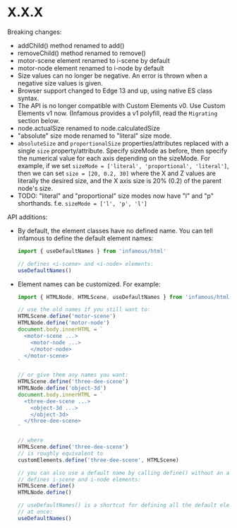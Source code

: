 X.X.X
=====

Breaking changes:

- addChild() method renamed to add()
- removeChild() method renamed to remove()
- motor-scene element renamed to i-scene by default
- motor-node element renamed to i-node by default
- Size values can no longer be negative. An error is thrown when a negative
  size values is given.
- Browser support changed to Edge 13 and up, using native ES class syntax.
- The API is no longer compatible with Custom Elements v0. Use Custom Elements
  v1 now. (Infamous provides a v1 polyfill, read the `Migrating` section below.
- node.actualSize renamed to node.calculatedSize
- "absolute" size mode renamed to "literal" size mode.
- `absoluteSize` and `proportionalSize` properties/attributes replaced with a
  single `size` property/attribute. Specify sizeMode as before, then specify
  the numerical value for each axis depending on the sizeMode. For example, if
  we set `sizeMode = ['literal', 'proportional', 'literal']`, then we can set
  `size = [20, 0.2, 30]` where the X and Z values are literally the desired
  size, and the X axis size is 20% (0.2) of the parent node's size.
- TODO: "literal" and "proportional" size modes now have "l" and "p"
  shorthands. f.e. `sizeMode = ['l', 'p', 'l']`

API additions:

- By default, the element classes have no defined name. You can tell infamous
  to define the default element names:
  ```js
  import { useDefaultNames } from 'infamous/html'

  // defines <i-scene> and <i-node> elements:
  useDefaultNames()
  ```
- Element names can be customized. For example:
  ```js
  import { HTMLNode, HTMLScene, useDefaultNames } from 'infamous/html'

  // use the old names if you still want to:
  HTMLScene.define('motor-scene')
  HTMLNode.define('motor-node')
  document.body.innerHTML = `
    <motor-scene ...>
      <motor-node ...>
      </motor-node>
    </motor-scene>
  `

  // or give them any names you want:
  HTMLScene.define('three-dee-scene')
  HTMLNode.define('object-3d')
  document.body.innerHTML = `
    <three-dee-scene ...>
      <object-3d ...>
      </object-3d>
    </three-dee-scene>
  `

  // where
  HTMLScene.define('three-dee-scene')
  // is roughly equivalent to
  customElements.define('three-dee-scene', HTMLScene)

  // you can also use a default name by calling define() without an arg. The following
  // defines i-scene and i-node elements:
  HTMLScene.define()
  HTMLNode.define()

  // useDefaultNames() is a shortcut for defining all the default element names
  // at once:
  useDefaultNames()
  ```
